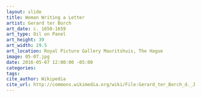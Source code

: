 ```yaml
---
layout: slide
title: Woman Writing a Letter
artist: Gerard ter Borch
art_date: c. 1650-1659
art_type: Oil on Panel
art_height: 39
art_width: 29.5
art_location: Royal Picture Gallery Mauritshuis, The Hague
image: 05-07.jpg
date: 2016-05-07 12:00:00 -05:00
categories:
tags:
cite_author: Wikipedia
cite_url: http://commons.wikimedia.org/wiki/File:Gerard_ter_Borch_d._J._001.jpg
---
```

